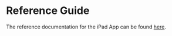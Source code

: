# Reference Guide

The reference documentation for the iPad App can be found [here](../../jazzy/ipad/).
